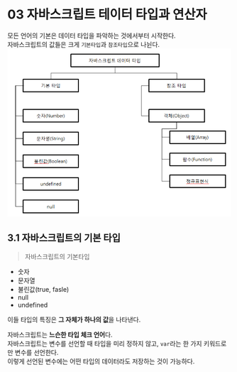 # 03 자바스크립트 테이터 타입과 연산자
모든 언어의 기본은 데이터 타입을 파악하는 것에서부터 시작한다.  
자바스크립트의 값들은 크게 `기본타입`과 `참조타입`으로 나뉜다.
![자바스크립트 데이터 타입 image](./img_dataType.png "자바스크립트 데이터 타입")

## 3.1 자바스크립트의 기본 타입
>자바스크립트의 기본타입
- 숫자
- 문자열
- 불린값(true, fasle)
- null
- undefined  

이들 타입의 특징은 <strong>그 자체가 하나의 값</strong>을 나타낸다.  

자바스크립트는 <strong>느슨한 타입 체크 언어</strong>다.  
자바스크립트는 변수를 선언할 때 타입을 미리 정하지 않고, `var`라는 한 가지 키워드로만 변수를 선언한다.  
이렇게 선언된 변수에는 어떤 타입의 데이터라도 저장하는 것이 가능하다.  
